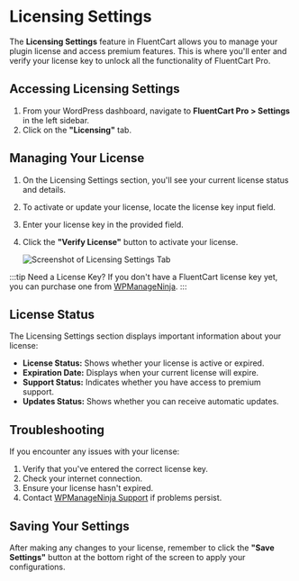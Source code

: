 # Licensing Settings

The **Licensing Settings** feature in FluentCart allows you to manage your plugin license and access premium features. This is where you'll enter and verify your license key to unlock all the functionality of FluentCart Pro.

## Accessing Licensing Settings

1.  From your WordPress dashboard, navigate to **FluentCart Pro > Settings** in the left sidebar.
2.  Click on the **"Licensing"** tab.

## Managing Your License

1.  On the Licensing Settings section, you'll see your current license status and details.

2.  To activate or update your license, locate the license key input field.

3.  Enter your license key in the provided field.
4.  Click the **"Verify License"** button to activate your license.

    ![Screenshot of Licensing Settings Tab](/images/settings-configuration/license/licensing-settings-tab.png)

:::tip Need a License Key?
If you don't have a FluentCart license key yet, you can purchase one from [WPManageNinja](https://wpmanageninja.com/your-purchase-link-here).
:::

## License Status

The Licensing Settings section displays important information about your license:

* **License Status:** Shows whether your license is active or expired.
* **Expiration Date:** Displays when your current license will expire.
* **Support Status:** Indicates whether you have access to premium support.
* **Updates Status:** Shows whether you can receive automatic updates.

## Troubleshooting

If you encounter any issues with your license:

1.  Verify that you've entered the correct license key.
2.  Check your internet connection.
3.  Ensure your license hasn't expired.
4.  Contact [WPManageNinja Support](https://wpmanageninja.com/support) if problems persist.

## Saving Your Settings

After making any changes to your license, remember to click the **"Save Settings"** button at the bottom right of the screen to apply your configurations.

